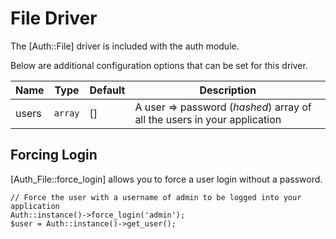 # File Driver

The [Auth::File] driver is included with the auth module.

Below are additional configuration options that can be set for this driver.

Name | Type | Default | Description
-----|------|---------|-------------
users | `array` | [] | A user => password (_hashed_) array of all the users in your application

## Forcing Login

[Auth_File::force_login] allows you to force a user login without a password.

~~~
// Force the user with a username of admin to be logged into your application
Auth::instance()->force_login('admin');
$user = Auth::instance()->get_user();
~~~
